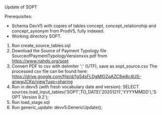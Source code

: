 Update of SOPT

Prerequisites:
- Schema DevV5 with copies of tables concept, concept_relationship and concept_synonym from ProdV5, fully indexed.
- Working directory SOPT.

1. Run create_source_tables.sql
2. Download the Source of Payment Typology file SourceofPaymentTypologyVersionxxx.pdf from https://www.nahdo.org/sopt
3. Convert PDF to csv with delimiter ';' (UTF), save as sopt_source.csv 
The processed csv file can be found here: https://drive.google.com/file/d/1gS4sFLDgMlOZpAZC8w8c4US-anwwJCKp/view?usp=sharing
4. Run in devv5 (with fresh vocabulary date and version): SELECT sources.load_input_tables('SOPT',TO_DATE('20201211','YYYYMMDD'),'SOPT Version 9.2');
5. Run load_stage.sql
6. Run generic_update: devv5.GenericUpdate();